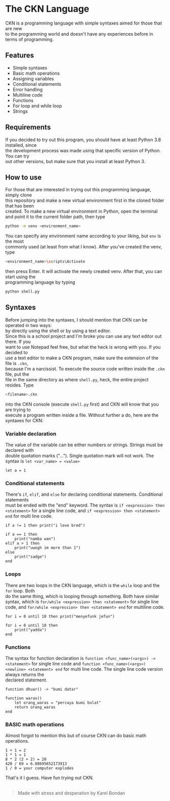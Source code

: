 # **The CKN Language**
CKN is a programming language with simple syntaxes aimed for those that are new\
to the programming world and doesn't have any experiences before in terms of programming. 

## **Features**
-	Simple syntaxes
-	Basic math operations
-	Assigning variables
-	Conditional statements
-	Error handling 
-	Multiline code 
-	Functions
-	For loop and while loop
-	Strings

## **Requirements**
If you decided to try out this program, you should have at least Python 3.8 installed, since\
the development process was made using that specific version of Python. You can try\
out other versions, but make sure that you install at least Python 3. 

## **How to use**
For those that are interested in trying out this programming language, simply clone\
this repository and make a new virtual environment first in the cloned folder that has been\
created. To make a new virtual environment in Python, open the terminal and point it to the current folder path, then type 
```sh
python -m venv <environment_name>
```
You can specify any environment name according to your liking, but `env` is the most\
commonly used (at least from what I know). After you've created the venv, type
```sh
<environment_name>\scripts\Activate
```
then press Enter. It will activate the newly created venv. After that, you can start using the\
programming language by typing
```sh
python shell.py
```

## **Syntaxes**
Before jumping into the syntaxes, I should mention that CKN can be operated in two ways:\
by directly using the shell or by using a text editor.\
Since this is a school project and I'm broke you can use any text editor out there. If you\
want to use Notepad feel free, but what the heck is wrong with you. If you decided to\
use a text editor to make a CKN program, make sure the extension of the file is `.ckn`, \
because I'm a narcissist. To execute the source code written inside the `.ckn` file, put the\
file in the same directory as where `shell.py`, heck, the entire project resides. Type
```sh
<filename>.ckn
```
into the CKN console (execute `shell.py` first) and CKN will know that you are trying to\
execute a program written inside a file. Without further a do, here are the syntaxes for CKN:

### **Variable declaration**
The value of the variable can be either numbers or strings. Strings must be declared with\
double quotation marks ("..."). Single quotation mark will not work. The syntax is `let <var_name> = <value>`
```
let a = 1
```
### **Conditional statements**
There's `if`, `elif`, and `else` for declaring conditional statements. Conditional statements\
must be ended with the "end" keyword. The syntax is `if <expression> then <statement>` for a single line code, and `if <expression> then <statement> end` for multi line code.
```
if a != 1 then print("i love bred")

if a == 1 then
    print("namba wan")
elif a > 1 then
    print("uwogh im more than 1")
else
    print("sadge")
end
```
### **Loops**
There are two loops in the CKN language, which is the `while` loop and the `for` loop. Both\
do the same thing, which is looping through something. Both have similar syntax, which is `for/while <expression> then <statement>` for single line code, and `for/while <expression> then <statement> end` for multiline code.
```
for i = 0 until 10 then print("menyefunk jefun")

for i = 0 until 10 then
    print("yadda")
end
```

### **Functions**
The syntax for function declaration is `function <func_name>(<args>) -> <statement>` for single line code and `function <func_name>(<args>) <newline> <statement> end` for multi line code. The single line code version always returns the\
declared statement.
```
function dhuar() -> "bumi datar"

function waras()
    let orang_waras = "percaya bumi bulat"
    return orang_waras
end
```

### **BASIC math operations**
Almost forgot to mention this but of course CKN can do basic math operations.
```
1 + 1 = 2
1 * 1 = 1
8 * 2 (2 + 2) = 20
420 / 69 = 6.08695652173913
1 / 0 = your computer explodes
```

That's it I guess. Have fun trying out CKN. 
<br>
<br>
> Made with stress and desperation by Karel Bondan